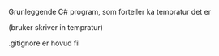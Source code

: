 Grunleggende C# program, som forteller ka tempratur det er 

(bruker skriver in tempratur)


.gitignore  er hovud fil

